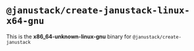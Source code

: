 # `@janustack/create-janustack-linux-x64-gnu`

This is the **x86_64-unknown-linux-gnu** binary for `@janustack/create-janustack`

